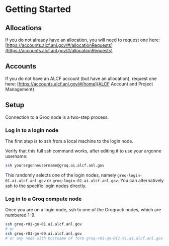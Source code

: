 # Getting Started

## Allocations

If you do not already have an allocation, you will need to request one here:
[https://accounts.alcf.anl.gov/#/allocationRequests](https://accounts.alcf.anl.gov/#/allocationRequests)

## Accounts

If you do not have an ALCF account (but have an allocation), request one here: [https://accounts.alcf.anl.gov/#/home](ALCF Account and Project Management)

## Setup

Connection to a Groq node is a two-step process.

### Log in to a login node

The first step is to ssh from a local machine to the login node.

Verify that this full ssh command works, after editing it to use your argonne username:
```bash
ssh yourargonneusername@groq.ai.alcf.anl.gov
```
This randomly selects one of the login nodes, namely `groq-login-01.ai.alcf.anl.gov` or `groq-login-02.ai.alcf.anl.gov`. You can alternatively ssh to the specific login nodes directly. 


<!---
TODO diagram here.
![Graphcore System View](files/graphcore_login.png "Graphcore System View") --->

### Log in to a Groq compute node

Once you are on a login node, ssh to one of the Groqrack nodes, which are numbered 1-9.

```bash
ssh groq-r01-gn-01.ai.alcf.anl.gov
# or
ssh groq-r01-gn-09.ai.alcf.anl.gov
# or any node with hostname of form groq-r01-gn-0[1-9].ai.alcf.anl.gov
```


